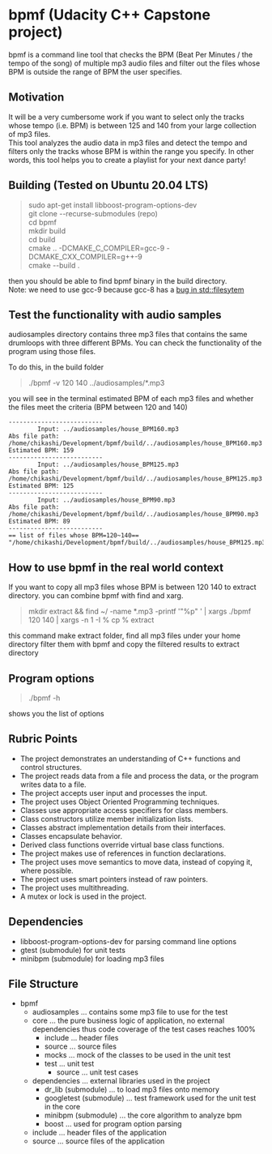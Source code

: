 # bpmf (Udacity C++ Capstone project)
bpmf is a command line tool that checks the BPM (Beat Per Minutes / the tempo of the song) of multiple mp3 audio files and filter out the files whose BPM is outside the range of BPM the user specifies.

## Motivation
It will be a very cumbersome work if you want to select only the tracks whose tempo (i.e. BPM) is between 125 and 140 from your large collection of mp3 files.  
This tool analyzes the audio data in mp3 files and detect the tempo and filters only the tracks whose BPM is within the range you specify. In other words, this tool helps you to create a playlist for your next dance party!

## Building (Tested on Ubuntu 20.04 LTS)

> sudo apt-get install libboost-program-options-dev  
> git clone --recurse-submodules (repo)  
> cd bpmf  
> mkdir build  
> cd build   
> cmake .. -DCMAKE_C_COMPILER=gcc-9 -DCMAKE_CXX_COMPILER=g++-9   
> cmake --build .  

then you should be able to find bpmf binary in the build directory.  
Note: we need to use gcc-9 because gcc-8 has a  [bug in std::filesytem](https://gcc.gnu.org/bugzilla/show_bug.cgi?id=90050) 

## Test the functionality with audio samples
audiosamples directory contains three mp3 files that contains the same drumloops with three different BPMs.
You can check the functionality of the program using those files.

To do this, in the build folder

> ./bpmf -v 120 140 ../audiosamples/*.mp3

you will see in the terminal estimated BPM of each mp3 files and whether the files meet the criteria (BPM between 120 and 140)

    --------------------------
            Input: ../audiosamples/house_BPM160.mp3
    Abs file path: /home/chikashi/Development/bpmf/build/../audiosamples/house_BPM160.mp3
    Estimated BPM: 159
    --------------------------
            Input: ../audiosamples/house_BPM125.mp3
    Abs file path: /home/chikashi/Development/bpmf/build/../audiosamples/house_BPM125.mp3
    Estimated BPM: 125
    --------------------------
            Input: ../audiosamples/house_BPM90.mp3
    Abs file path: /home/chikashi/Development/bpmf/build/../audiosamples/house_BPM90.mp3
    Estimated BPM: 89
    --------------------------
    == list of files whose BPM=120~140==
    "/home/chikashi/Development/bpmf/build/../audiosamples/house_BPM125.mp3"


## How to use bpmf in the real world context

If you want to copy all mp3 files whose BPM is between 120 140 to extract directory.
you can combine bpmf with find and xarg.

> mkdir extract && find ~/ -name *.mp3  -printf '"%p" ' | xargs ./bpmf 120 140 | xargs -n 1 -I % cp % extract

this command make extract folder, find all mp3 files under your home directory filter them with bpmf and copy the filtered results to extract directory

## Program options

> ./bpmf -h

shows you the list of options

## Rubric Points

- The project demonstrates an understanding of C++ functions and control structures.
- The project reads data from a file and process the data, or the program writes data to a file.
- The project accepts user input and processes the input.
- The project uses Object Oriented Programming techniques.
- Classes use appropriate access specifiers for class members.
- Class constructors utilize member initialization lists.
- Classes abstract implementation details from their interfaces.
- Classes encapsulate behavior.
- Derived class functions override virtual base class functions.
- The project makes use of references in function declarations.
- The project uses move semantics to move data, instead of copying it, where possible.
- The project uses smart pointers instead of raw pointers.
- The project uses multithreading.
- A mutex or lock is used in the project.

## Dependencies

- libboost-program-options-dev for parsing command line options
- gtest (submodule) for unit tests
- minibpm (submodule) for loading mp3 files

## File Structure

- bpmf
  - audiosamples ... contains some mp3 file to use for the test
  - core ... the pure business logic of application, no external dependencies thus code coverage of the test cases reaches 100%
    - include ... header files
    - source ... source files
    - mocks ... mock of the classes to be used in the unit test
    - test ... unit test
      - source ... unit test cases
  - dependencies ... external libraries used in the project 
    - dr_lib (submodule) ... to load mp3 files onto memory
    - googletest (submodule) ... test framework used for the unit test in the core
    - minibpm (submodule) ... the core algorithm to analyze bpm 
    - boost ... used for program option parsing 
  - include ... header files of the application
  - source ... source files of the application

